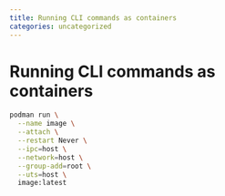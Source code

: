 ```yaml
---
title: Running CLI commands as containers
categories: uncategorized
---
```


# Running CLI commands as containers

```sh
podman run \
  --name image \
  --attach \
  --restart Never \
  --ipc=host \
  --network=host \
  --group-add=root \
  --uts=host \
  image:latest
```
